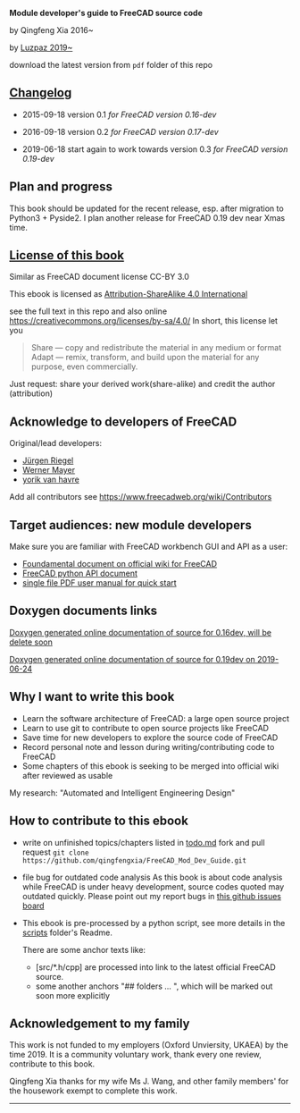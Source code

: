 **Module developer's guide to FreeCAD source code**

by Qingfeng Xia 2016~

by [Luzpaz 2019~](https://github.com/luzpaz)

download the latest version from `pdf` folder of this repo

## [Changelog](./changelog.md)
- 2015-09-18 version 0.1 *for FreeCAD version 0.16-dev*

- 2016-09-18 version 0.2 *for FreeCAD version 0.17-dev*

- 2019-06-18 start again to work towards version 0.3 *for FreeCAD version 0.19-dev*

## Plan and progress

This book should be updated for the recent release, esp. after migration to Python3 + Pyside2. I plan another release for FreeCAD 0.19 dev near Xmas time.

## [License of this book](http://creativecommons.org/licenses/sa/4.0/)

Similar as FreeCAD document license CC-BY 3.0

This ebook is licensed as [Attribution-ShareAlike 4.0 International](https://creativecommons.org/licenses/by-sa/4.0/)

see the full  text in this repo and also online  <https://creativecommons.org/licenses/by-sa/4.0/>
In short, this license let you 
> Share — copy and redistribute the material in any medium or format
> Adapt — remix, transform, and build upon the material for any purpose, even commercially. 

Just request: share your derived work(share-alike) and credit the author (attribution)

## Acknowledge to developers of FreeCAD

Original/lead developers:

- [Jürgen Riegel](http://juergen-riegel.net/)
- [Werner Mayer]()
- [yorik van havre](https://www.facebook.com/yorikvanhavre)

Add all contributors see <https://www.freecadweb.org/wiki/Contributors>

## Target audiences: new module developers

Make sure you are familiar with FreeCAD workbench GUI and API as a user:

- [Foundamental document on official wiki for FreeCAD](https://www.freecadweb.org/wiki/)
- [FreeCAD python API document](https://www.freecadweb.org/api/)
- [single file PDF user manual for quick start](http://sourceforge.net/projects/free-cad/files/FreeCAD%20Documentation/)

## Doxygen documents links

[Doxygen generated online documentation of source  for 0.16dev, will be delete soon](https://www.iesensor.com/FreeCADDoc/0.16-dev/)

[Doxygen generated online documentation of source  for 0.19dev on 2019-06-24](https://www.iesensor.com/FreeCADDoc/0.19/modules.html)

## Why I want to write this book

- Learn the software architecture of FreeCAD: a large open source project
- Learn to use git to contribute to open source projects like FreeCAD
- Save time for new developers to explore the source code of FreeCAD
- Record personal note and lesson during writing/contributing code to FreeCAD
- Some chapters of this ebook is seeking to be merged into official wiki after reviewed as usable

My research: "Automated and Intelligent Engineering Design"

## How to contribute to this ebook

- write on unfinished topics/chapters listed in [todo.md](./todo.md)
  fork and pull request `git clone https://github.com/qingfengxia/FreeCAD_Mod_Dev_Guide.git`

- file bug for outdated code analysis
  As this book is about code analysis while FreeCAD is under heavy development, source codes quoted may outdated quickly.
  Please point out my report bugs in [ this github issues board](https://github.com/qingfengxia/FreeCAD_Mod_Dev_Guide/issues)
  
- This ebook is pre-processed by a python script, see more details in the [scripts](https://github.com/qingfengxia/FreeCAD_Mod_Dev_Guide/tree/master/scripts) folder's Readme.

  There are some anchor texts like:

  -  [src/*.h/cpp] are processed into link to the latest official FreeCAD source.
  - some another anchors "## folders ... ", which will be marked out soon more explicitly

## Acknowledgement to my family

This work is not funded to my employers (Oxford Unviersity, UKAEA) by the time 2019. It is a community voluntary work, thank every one review, contribute to this book.

Qingfeng Xia thanks for my wife Ms J. Wang, and other family members' for the housework exempt to complete this work.

****************************************************
